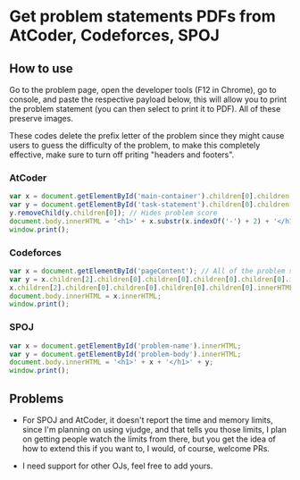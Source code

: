 # Get problem statements PDFs from AtCoder, Codeforces, SPOJ

## How to use

Go to the problem page, open the developer tools (F12 in Chrome), go to console, and paste the respective payload below, this will allow you to print the problem statement (you can then select to print it to PDF). All of these preserve images.

These codes delete the prefix letter of the problem since they might cause users to guess the difficulty of the problem, to make this completely effective, make sure to turn off priting "headers and footers".

### AtCoder

```js
var x = document.getElementById('main-container').children[0].children[1].children[0].innerHTML; // title
var y = document.getElementById('task-statement').children[0].children[1]; // content
y.removeChild(y.children[0]); // Hides problem score
document.body.innerHTML = '<h1>' + x.substr(x.indexOf('-') + 2) + '</h1>' + y.innerHTML; // deletes letter code for this problem
window.print();
```

### Codeforces

```js
var x = document.getElementById('pageContent'); // All of the problem statement
var y = x.children[2].children[0].children[0].children[0].children[0].innerHTML; // only the title of the problem like "A - eqweqwe"
x.children[2].children[0].children[0].children[0].children[0].innerHTML = y.substr(y.indexOf('.') + 2); // replace the title for only "eqweqwe"
document.body.innerHTML = x.innerHTML;
window.print();
```

### SPOJ

```javascript
var x = document.getElementById('problem-name').innerHTML;
var y = document.getElementById('problem-body').innerHTML;
document.body.innerHTML = '<h1>' + x + '</h1>' + y; 
window.print();
```

## Problems

* For SPOJ and AtCoder, it doesn't report the time and memory limits, since I'm planning on using vjudge, and that tells you those limits, I plan on getting people watch the limits from there, but you get the idea of how to extend this if you want to, I would, of course, welcome PRs.

* I need support for other OJs, feel free to add yours.
